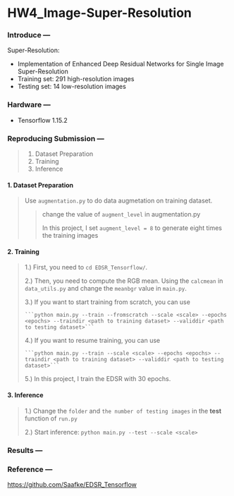 # HW4_Image-Super-Resolution

### **Introduce —**
Super-Resolution: 
* Implementation of Enhanced Deep Residual Networks for Single Image Super-Resolution
* Training set: 291 high-resolution images
* Testing set: 14 low-resolution images

### **Hardware —**
* Tensorflow 1.15.2

### **Reproducing Submission —**
> 1. Dataset Preparation
> 2. Training
> 3. Inference

#### 1. Dataset Preparation
> Use ```augmentation.py``` to do data augmetation on training dataset.
>> change the value of ```augment_level``` in  augmentation.py
>>
>> In this project, I set ```augment_level = 8``` to generate eight times the training images

#### 2. Training
> 1.) First, you need to  ```cd EDSR_Tensorflow/```.
>
> 2.) Then, you need to compute the RGB mean. Using the ```calcmean``` in ```data_utils.py``` and change the ```meanbgr``` value in ```main.py```.
>
> 3.) If you want to start training from scratch, you can use
>
>     ```python main.py --train --fromscratch --scale <scale> --epochs <epochs> --traindir <path to training dataset> --validdir <path to testing dataset>```
>
> 4.) If you want to resume training, you can use
>
>     ```python main.py --train --scale <scale> --epochs <epochs> --traindir <path to training dataset> --validdir <path to testing dataset>```
>
> 5.) In this project, I train the EDSR with 30 epochs.
  
#### 3. Inference
> 1.) Change the ```folder``` and ```the number of testing images``` in the **test** function of  ```run.py```
>
> 2.) Start inference: ```python main.py --test --scale <scale>```
  
### **Results —**




### **Reference —**
https://github.com/Saafke/EDSR_Tensorflow



 
